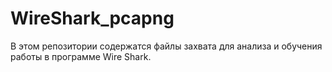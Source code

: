 # WireShark_pcapng
В этом репозитории содержатся файлы захвата для анализа и обучения работы в программе Wire Shark.
